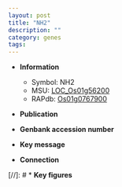 ```yaml
---
layout: post
title: "NH2"
description: ""
category: genes
tags: 
---
```


* **Information**  
    + Symbol: NH2  
    + MSU: [LOC_Os01g56200](http://rice.uga.edu/cgi-bin/ORF_infopage.cgi?orf=LOC_Os01g56200)  
    + RAPdb: [Os01g0767900](http://rapdb.dna.affrc.go.jp/viewer/gbrowse_details/irgsp1?name=Os01g0767900)  

* **Publication**  

* **Genbank accession number**  

* **Key message**  

* **Connection**  

[//]: # * **Key figures**  


